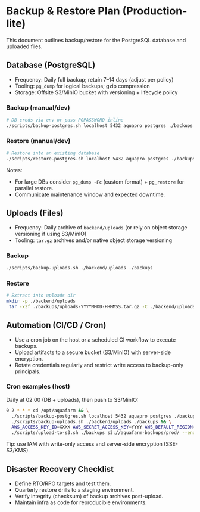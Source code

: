 # Backup & Restore Plan (Production-lite)

This document outlines backup/restore for the PostgreSQL database and uploaded files.

## Database (PostgreSQL)

- Frequency: Daily full backup; retain 7–14 days (adjust per policy)
- Tooling: `pg_dump` for logical backups; gzip compression
- Storage: Offsite S3/MinIO bucket with versioning + lifecycle policy

### Backup (manual/dev)

```bash
# DB creds via env or pass PGPASSWORD inline
./scripts/backup-postgres.sh localhost 5432 aquapro postgres ./backups
```

### Restore (manual/dev)

```bash
# Restore into an existing database
./scripts/restore-postgres.sh localhost 5432 aquapro postgres ./backups/aquapro-YYYYMMDD-HHMMSS.sql.gz
```

Notes:

- For large DBs consider `pg_dump -Fc` (custom format) + `pg_restore` for parallel restore.
- Communicate maintenance window and expected downtime.

## Uploads (Files)

- Frequency: Daily archive of `backend/uploads` (or rely on object storage versioning if using S3/MinIO)
- Tooling: `tar.gz` archives and/or native object storage versioning

### Backup

```bash
./scripts/backup-uploads.sh ./backend/uploads ./backups
```

### Restore

```bash
# Extract into uploads dir
mkdir -p ./backend/uploads
 tar -xzf ./backups/uploads-YYYYMMDD-HHMMSS.tar.gz -C ./backend/uploads
```

## Automation (CI/CD / Cron)

- Use a cron job on the host or a scheduled CI workflow to execute backups.
- Upload artifacts to a secure bucket (S3/MinIO) with server-side encryption.
- Rotate credentials regularly and restrict write access to backup-only principals.

### Cron examples (host)

Daily at 02:00 (DB + uploads), then push to S3/MinIO:

```bash
0 2 * * * cd /opt/aquafarm && \
  ./scripts/backup-postgres.sh localhost 5432 aquapro postgres ./backups && \
  ./scripts/backup-uploads.sh ./backend/uploads ./backups && \
  AWS_ACCESS_KEY_ID=XXXX AWS_SECRET_ACCESS_KEY=YYYY AWS_DEFAULT_REGION=us-east-1 \
  ./scripts/upload-to-s3.sh ./backups s3://aquafarm-backups/prod/ --endpoint-url https://minio.local
```

Tip: use IAM with write-only access and server-side encryption (SSE-S3/KMS).

## Disaster Recovery Checklist

- Define RTO/RPO targets and test them.
- Quarterly restore drills to a staging environment.
- Verify integrity (checksum) of backup archives post-upload.
- Maintain infra as code for reproducible environments.
